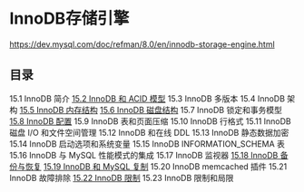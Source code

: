 # InnoDB存储引擎

<https://dev.mysql.com/doc/refman/8.0/en/innodb-storage-engine.html>

## 目录

15.1 InnoDB 简介
[15.2 InnoDB 和 ACID 模型](InnoDB和ACID模型.md)
15.3 InnoDB 多版本
15.4 InnoDB 架构
[15.5 InnoDB 内存结构](InnoDB内存结构/InnoDB内存结构.md)
[15.6 InnoDB 磁盘结构](InnoDB磁盘结构/InnoDB磁盘结构.md)
15.7 InnoDB 锁定和事务模型
[15.8 InnoDB 配置](InnoDB配置/InnoDB配置.md)
15.9 InnoDB 表和页面压缩
15.10 InnoDB 行格式
15.11 InnoDB 磁盘 I/O 和文件空间管理
15.12 InnoDB 和在线 DDL
15.13 InnoDB 静态数据加密
15.14 InnoDB 启动选项和系统变量
15.15 InnoDB INFORMATION_SCHEMA 表
15.16 InnoDB 与 MySQL 性能模式的集成
15.17 InnoDB 监视器
[15.18 InnoDB 备份与恢复](InnoDB备份和恢复.md)
[15.19 InnoDB 和 MySQL 复制](InnoDB和MySQL复制.md)
15.20 InnoDB memcached 插件
15.21 InnoDB 故障排除
[15.22 InnoDB 限制](InnoDB限制.md)
15.23 InnoDB 限制和局限
